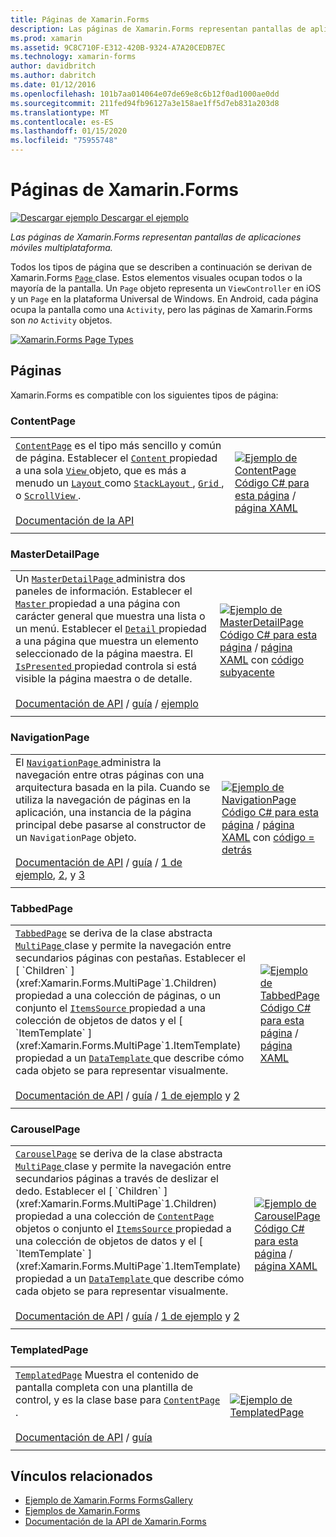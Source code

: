 ```yaml
---
title: Páginas de Xamarin.Forms
description: Las páginas de Xamarin.Forms representan pantallas de aplicaciones móviles multiplataforma. En este artículo se enumera las páginas que se incluyen en Xamarin.Forms.
ms.prod: xamarin
ms.assetid: 9C8C710F-E312-420B-9324-A7A20CEDB7EC
ms.technology: xamarin-forms
author: davidbritch
ms.author: dabritch
ms.date: 01/12/2016
ms.openlocfilehash: 101b7aa014064e07de69e8c6b12f0ad1000ae0dd
ms.sourcegitcommit: 211fed94fb96127a3e158ae1ff5d7eb831a203d8
ms.translationtype: MT
ms.contentlocale: es-ES
ms.lasthandoff: 01/15/2020
ms.locfileid: "75955748"
---
```

# <a name="xamarinforms-pages"></a>Páginas de Xamarin.Forms

[![Descargar ejemplo](~/media/shared/download.png) Descargar el ejemplo](https://docs.microsoft.com/samples/xamarin/xamarin-forms-samples/formsgallery/)

_Las páginas de Xamarin.Forms representan pantallas de aplicaciones móviles multiplataforma._

Todos los tipos de página que se describen a continuación se derivan de Xamarin.Forms [ `Page` ](xref:Xamarin.Forms.Page) clase. Estos elementos visuales ocupan todos o la mayoría de la pantalla. Un `Page` objeto representa un `ViewController` en iOS y un `Page` en la plataforma Universal de Windows. En Android, cada página ocupa la pantalla como una `Activity`, pero las páginas de Xamarin.Forms son *no* `Activity` objetos.

[![](pages-images/pages-sml.png "Xamarin.Forms Page Types")](pages-images/pages.png#lightbox "Xamarin.Forms Page Types")

## <a name="pages"></a>Páginas

Xamarin.Forms es compatible con los siguientes tipos de página:

<a name="contentPage" />

### <a name="contentpage"></a>ContentPage

|     |     |
| --- | --- |
| [`ContentPage`](xref:Xamarin.Forms.ContentPage) es el tipo más sencillo y común de página. Establecer el [ `Content` ](xref:Xamarin.Forms.ContentPage.Content) propiedad a una sola [ `View` ](views.md) objeto, que es más a menudo un [ `Layout` ](layouts.md) como [ `StackLayout` ](layouts.md#stackLayout), [ `Grid` ](layouts.md#grid), o [ `ScrollView` ](layouts.md#scrollView).<br /><br />[Documentación de la API](xref:Xamarin.Forms.ContentPage) | [![Ejemplo de ContentPage](pages-images/ContentPage.png "Ejemplo de ContentPage")](pages-images/ContentPage-Large.png#lightbox "Ejemplo de ContentPage")<br />[Código C# para esta página](https://github.com/xamarin/xamarin-forms-samples/blob/master/FormsGallery/FormsGallery/FormsGallery/CodeExamples/ContentPageDemoPage.cs) / [página XAML](https://github.com/xamarin/xamarin-forms-samples/blob/master/FormsGallery/FormsGallery/FormsGallery/XamlExamples/ContentPageDemoPage.xaml) |
|     |     |

### <a name="masterdetailpage"></a>MasterDetailPage

|     |     |
| --- | --- |
| Un [ `MasterDetailPage` ](xref:Xamarin.Forms.MasterDetailPage) administra dos paneles de información. Establecer el [ `Master` ](xref:Xamarin.Forms.MasterDetailPage.Master) propiedad a una página con carácter general que muestra una lista o un menú. Establecer el [ `Detail` ](xref:Xamarin.Forms.MasterDetailPage.Detail) propiedad a una página que muestra un elemento seleccionado de la página maestra. El [ `IsPresented` ](xref:Xamarin.Forms.MasterDetailPage.IsPresented) propiedad controla si está visible la página maestra o de detalle.<br /><br />[Documentación de API](xref:Xamarin.Forms.MasterDetailPage) / [guía](~/xamarin-forms/app-fundamentals/navigation/master-detail-page.md) / [ejemplo](https://docs.microsoft.com/samples/xamarin/xamarin-forms-samples/navigation-masterdetailpage) | [![Ejemplo de MasterDetailPage](pages-images/MasterDetailPage.png "Ejemplo de MasterDetailPage")](pages-images/MasterDetailPage-Large.png#lightbox "Ejemplo de MasterDetailPage")<br />[Código C# para esta página](https://github.com/xamarin/xamarin-forms-samples/blob/master/FormsGallery/FormsGallery/FormsGallery/CodeExamples/MasterDetailPageDemoPage.cs) / [página XAML](https://github.com/xamarin/xamarin-forms-samples/blob/master/FormsGallery/FormsGallery/FormsGallery/XamlExamples/MasterDetailPageDemoPage.xaml) con [código subyacente](https://github.com/xamarin/xamarin-forms-samples/blob/master/FormsGallery/FormsGallery/FormsGallery/XamlExamples/MasterDetailPageDemoPage.xaml.cs) |
|     |     |

### <a name="navigationpage"></a>NavigationPage

|     |     |
| --- | --- |
| El [ `NavigationPage` ](xref:Xamarin.Forms.NavigationPage) administra la navegación entre otras páginas con una arquitectura basada en la pila. Cuando se utiliza la navegación de páginas en la aplicación, una instancia de la página principal debe pasarse al constructor de un `NavigationPage` objeto.<br /><br />[Documentación de API](xref:Xamarin.Forms.NavigationPage) / [guía](~/xamarin-forms/app-fundamentals/navigation/hierarchical.md) / [1 de ejemplo](https://docs.microsoft.com/samples/xamarin/xamarin-forms-samples/navigation-hierarchical), [2](https://docs.microsoft.com/samples/xamarin/xamarin-forms-samples/navigation-passingdata), y [3](https://docs.microsoft.com/samples/xamarin/xamarin-forms-samples/navigation-loginflow)  | [![Ejemplo de NavigationPage](pages-images/NavigationPage.png "Ejemplo de NavigationPage")](pages-images/NavigationPage-Large.png#lightbox "Ejemplo de NavigationPage")<br />[Código C# para esta página](https://github.com/xamarin/xamarin-forms-samples/blob/master/FormsGallery/FormsGallery/FormsGallery/CodeExamples/NavigationPageDemoPage.cs) / [página XAML](https://github.com/xamarin/xamarin-forms-samples/blob/master/FormsGallery/FormsGallery/FormsGallery/XamlExamples/NavigationPageDemoPage.xaml) con [código = detrás](https://github.com/xamarin/xamarin-forms-samples/blob/master/FormsGallery/FormsGallery/FormsGallery/XamlExamples/NavigationPageDemoPage.xaml.cs) |
|     |     |

### <a name="tabbedpage"></a>TabbedPage

|     |     |
| --- | --- |
| [`TabbedPage`](xref:Xamarin.Forms.TabbedPage) se deriva de la clase abstracta [ `MultiPage` ](xref:Xamarin.Forms.MultiPage`1) clase y permite la navegación entre secundarios páginas con pestañas. Establecer el [ `Children` ](xref:Xamarin.Forms.MultiPage`1.Children) propiedad a una colección de páginas, o un conjunto el [ `ItemsSource` ](xref:Xamarin.Forms.MultiPage`1.ItemsSource) propiedad a una colección de objetos de datos y el [ `ItemTemplate` ](xref:Xamarin.Forms.MultiPage`1.ItemTemplate) propiedad a un [ `DataTemplate` ](xref:Xamarin.Forms.DataTemplate) que describe cómo cada objeto se para representar visualmente.<br /><br />[Documentación de API](xref:Xamarin.Forms.TabbedPage) / [guía](~/xamarin-forms/app-fundamentals/navigation/tabbed-page.md) / [1 de ejemplo](https://docs.microsoft.com/samples/xamarin/xamarin-forms-samples/navigation-tabbedpage) y [2](https://docs.microsoft.com/samples/xamarin/xamarin-forms-samples/navigation-tabbedpagewithnavigationpage) | [![Ejemplo de TabbedPage](pages-images/TabbedPage.png "Ejemplo de TabbedPage")](pages-images/TabbedPage-Large.png#lightbox "Ejemplo de TabbedPage")<br />[Código C# para esta página](https://github.com/xamarin/xamarin-forms-samples/blob/master/FormsGallery/FormsGallery/FormsGallery/CodeExamples/TabbedPageDemoPage.cs) / [página XAML](https://github.com/xamarin/xamarin-forms-samples/blob/master/FormsGallery/FormsGallery/FormsGallery/XamlExamples/TabbedPageDemoPage.xaml) |
|     |     |

### <a name="carouselpage"></a>CarouselPage

|     |     |
| --- | --- |
| [`CarouselPage`](xref:Xamarin.Forms.CarouselPage) se deriva de la clase abstracta [ `MultiPage` ](xref:Xamarin.Forms.MultiPage`1) clase y permite la navegación entre secundarios páginas a través de deslizar el dedo. Establecer el [ `Children` ](xref:Xamarin.Forms.MultiPage`1.Children) propiedad a una colección de [ `ContentPage` ](#contentPage) objetos o conjunto el [ `ItemsSource` ](xref:Xamarin.Forms.MultiPage`1.ItemsSource) propiedad a una colección de objetos de datos y el [ `ItemTemplate` ](xref:Xamarin.Forms.MultiPage`1.ItemTemplate) propiedad a un [ `DataTemplate` ](xref:Xamarin.Forms.DataTemplate) que describe cómo cada objeto se para representar visualmente.<br /><br />[Documentación de API](xref:Xamarin.Forms.CarouselPage) / [guía](~/xamarin-forms/app-fundamentals/navigation/carousel-page.md) / [1 de ejemplo](https://docs.microsoft.com/samples/xamarin/xamarin-forms-samples/navigation-carouselpage) y [2](https://docs.microsoft.com/samples/xamarin/xamarin-forms-samples/navigation-carouselpagetemplate) | [![Ejemplo de CarouselPage](pages-images/CarouselPage.png "Ejemplo de CarouselPage")](pages-images/CarouselPage-Large.png#lightbox "Ejemplo de CarouselPage")<br />[Código C# para esta página](https://github.com/xamarin/xamarin-forms-samples/blob/master/FormsGallery/FormsGallery/FormsGallery/CodeExamples/CarouselPageDemoPage.cs) / [página XAML](https://github.com/xamarin/xamarin-forms-samples/blob/master/FormsGallery/FormsGallery/FormsGallery/XamlExamples/CarouselPageDemoPage.xaml) |
|     |     |

### <a name="templatedpage"></a>TemplatedPage

|     |     |
| --- | --- |
| [`TemplatedPage`](xref:Xamarin.Forms.TemplatedPage) Muestra el contenido de pantalla completa con una plantilla de control, y es la clase base para [ `ContentPage` ](#contentPage).<br /><br />[Documentación de API](xref:Xamarin.Forms.TemplatedPage) / [guía](~/xamarin-forms/app-fundamentals/templates/control-template.md) | [![Ejemplo de TemplatedPage](pages-images/TemplatedPage.png "Ejemplo de TemplatedPage")](pages-images/TemplatedPage.png "Ejemplo de TemplatedPage") |
|     |     |

## <a name="related-links"></a>Vínculos relacionados

- [Ejemplo de Xamarin.Forms FormsGallery](https://docs.microsoft.com/samples/xamarin/xamarin-forms-samples/formsgallery)
- [Ejemplos de Xamarin.Forms](https://docs.microsoft.com/samples/browse/?products=xamarin&term=Xamarin.Forms)
- [Documentación de la API de Xamarin.Forms](https://docs.microsoft.com/dotnet/api/xamarin.forms?view=xamarin-forms)
